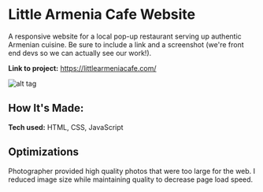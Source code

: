 # Little Armenia Cafe Website
A responsive website for a local pop-up restaurant serving up authentic Armenian cuisine. 
Be sure to include a link and a screenshot (we're front end devs so we can actually see our work!).

**Link to project:** https://littlearmeniacafe.com/

![alt tag](https://i.ibb.co/58zk0nJ/Little-Armenia-Cafe.png) 

## How It's Made:

**Tech used:** HTML, CSS, JavaScript

## Optimizations
Photographer provided high quality photos that were too large for the web. I reduced image size while maintaining quality to decrease page load speed. 
